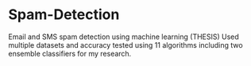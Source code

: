 # Spam-Detection
Email and SMS spam detection using machine learning (THESIS)
Used multiple datasets and accuracy tested using 11 algorithms 
including two ensemble classifiers for my research.
